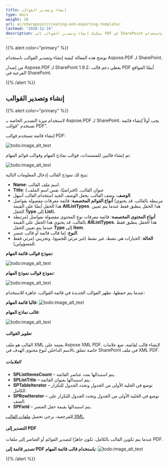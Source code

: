 ```yaml
---
title: إنشاء وتصدير القوالب
type: docs
weight: 10
url: ar/sharepoint/creating-and-exporting-template/
lastmod: "2020-12-16"
description: يمكنك إنشاء وتصدير القوالب إلى PDF في SharePoint باستخدام PDF SharePoint API.
---
```


{{% alert color="primary" %}}

توضح هذه المقالة كيفية إنشاء وتصدير القوالب باستخدام Aspose.PDF لـ SharePoint.

من إصدار Aspose.PDF لـ SharePoint 1.9.2، يغطي دعم قالب PDF أيضًا المواقع الفرعية في SharePoint.

{{% /alert %}}

## **إنشاء وتصدير القوالب**
{{% alert color="primary" %}}

لاستخدام ميزة التصدير الخاصة بـ Aspose.PDF لـ SharePoint، يجب أولاً إنشاء قائمة تستخدم "قوالب PDF".

إنشاء قائمة تستخدم قوالب PDF:

![todo:image_alt_text](creating-and-exporting-template_1.png)

تم إنشاء قالبين للمستندات، قوالب نماذج المهام وقوالب قوائم المهام:

![todo:image_alt_text](creating-and-exporting-template_2.png)

يتيح لك نموذج القالب إدخال المعلومات التالية:

- **Name**: اسم ملف القالب.
- **Title**: عنوان القالب.
 (افتراضيًا، نفس اسم الملف.)
- **الوصف**: وصف القالب. يجعل الوصف الجيد استخدام القالب أسهل.
- **أنواع القوائم المخصصة**: قائمة معرفات مفصولة بفواصل (مرتبطة بالقالب. قد يحتوي هذا الحقل أيضًا على القيمة **AllListTypes**. هذا الحقل ينطبق فقط عندما يتم تعيين الحقل **Type** إلى **List**).
- **أنواع المحتوى المخصصة**: قائمة معرفات نوع المحتوى مفصولة بفواصل (مرتبطة بالقالب. قد يحتوي هذا الحقل على القيمة **AllListTypes**. هذا الحقل ينطبق فقط عندما يتم تعيين الحقل **Type** إلى **Item**.
- **النوع**: إما قالب قائمة أو قالب عنصر.
- **الحالة**: الخيارات هي نشط، غير نشط (غير مرئي للجميع)، وتجريبي (مرئي فقط للمسؤولين).

**نموذج قوالب قائمة المهام:**

![todo:image_alt_text](creating-and-exporting-template_3.png)




**نموذج قوالب نموذج المهام:**

![todo:image_alt_text](creating-and-exporting-template_4.png)




عندما يتم حفظها، تظهر القوالب الجديدة في قائمة القوالب، جاهزة للاستخدام:


**قالبا قائمة المهام:**
![todo:image_alt_text](creating-and-exporting-template_5.png)

**قالب نماذج المهام:**

![todo:image_alt_text](creating-and-exporting-template_6.png)

#### **تطوير القوالب**
القالب هو ملف XML يعتمد على Aspose XML PDF. لإنشاء قالب لقائمة، ضع علامات خاصة تتعلق بالاسم الداخلي لنوع محتوى الهدف في SharePoint في ملف XML PDF.
##### **العلامات**
- **SPListItemsCount** – يتم استبدالها بعدد عناصر القائمة.
- **SPListTitle** – يتم استبدالها بعنوان القائمة.
- **SPTableIterator** – توضع في الخلية الأولى من الجدول وتحدد الجدول للتكرار الكامل.
- **SPRowIterator** – توضع في الخلية الأولى من الجدول وتحدد الجدول للتكرار على الصف.
- **SPField** – يتم استبدالها بقيمة حقل العنصر.

للمرجعية، يرجى تحميل [ملفات القالب XML](attachments/8421394/8618082.zip).
#### **التصدير إلى PDF**
عندما يتم تكوين القالب بالكامل، تكون جاهزًا لتصدير القوائم أو العناصر إلى ملفات PDF.

**تصدير قائمة إلى PDF باستخدام قالب قائمة المهام:**
![todo:image_alt_text](creating-and-exporting-template_7.png)

{{% /alert %}}